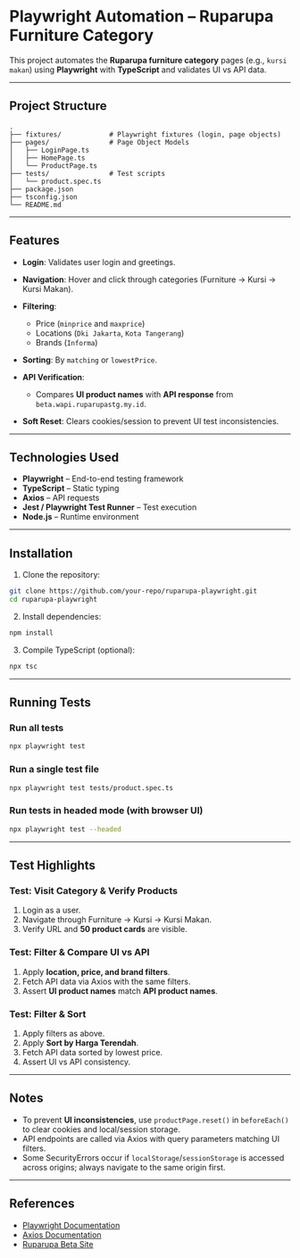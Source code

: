 # Playwright Automation – Ruparupa Furniture Category

This project automates the **Ruparupa furniture category** pages (e.g., `kursi makan`) using **Playwright** with **TypeScript** and validates UI vs API data.

---

## Project Structure

```
.
├── fixtures/            # Playwright fixtures (login, page objects)
├── pages/               # Page Object Models
│   ├── LoginPage.ts
│   ├── HomePage.ts
│   └── ProductPage.ts
├── tests/               # Test scripts
│   └── product.spec.ts
├── package.json
├── tsconfig.json
└── README.md
```

---

## Features

* **Login**: Validates user login and greetings.
* **Navigation**: Hover and click through categories (Furniture → Kursi → Kursi Makan).
* **Filtering**:

  * Price (`minprice` and `maxprice`)
  * Locations (`Dki Jakarta`, `Kota Tangerang`)
  * Brands (`Informa`)
* **Sorting**: By `matching` or `lowestPrice`.
* **API Verification**:

  * Compares **UI product names** with **API response** from `beta.wapi.ruparupastg.my.id`.
* **Soft Reset**: Clears cookies/session to prevent UI test inconsistencies.

---

## Technologies Used

* **Playwright** – End-to-end testing framework
* **TypeScript** – Static typing
* **Axios** – API requests
* **Jest / Playwright Test Runner** – Test execution
* **Node.js** – Runtime environment

---

## Installation

1. Clone the repository:

```bash
git clone https://github.com/your-repo/ruparupa-playwright.git
cd ruparupa-playwright
```

2. Install dependencies:

```bash
npm install
```

3. Compile TypeScript (optional):

```bash
npx tsc
```

---

## Running Tests

### Run all tests

```bash
npx playwright test
```

### Run a single test file

```bash
npx playwright test tests/product.spec.ts
```

### Run tests in headed mode (with browser UI)

```bash
npx playwright test --headed
```

---

## Test Highlights

### Test: Visit Category & Verify Products

1. Login as a user.
2. Navigate through Furniture → Kursi → Kursi Makan.
3. Verify URL and **50 product cards** are visible.

### Test: Filter & Compare UI vs API

1. Apply **location, price, and brand filters**.
2. Fetch API data via Axios with the same filters.
3. Assert **UI product names** match **API product names**.

### Test: Filter & Sort

1. Apply filters as above.
2. Apply **Sort by Harga Terendah**.
3. Fetch API data sorted by lowest price.
4. Assert UI vs API consistency.

---

## Notes

* To prevent **UI inconsistencies**, use `productPage.reset()` in `beforeEach()` to clear cookies and local/session storage.
* API endpoints are called via Axios with query parameters matching UI filters.
* Some SecurityErrors occur if `localStorage`/`sessionStorage` is accessed across origins; always navigate to the same origin first.

---

## References

* [Playwright Documentation](https://playwright.dev/)
* [Axios Documentation](https://axios-http.com/)
* [Ruparupa Beta Site](https://beta.www.ruparupastg.my.id)
